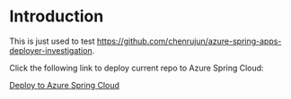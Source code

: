 # Introduction

This is just used to test https://github.com/chenrujun/azure-spring-apps-deployer-investigation.

Click the following link to deploy current repo to Azure Spring Cloud:

[Deploy to Azure Spring Cloud](http://localhost:8080/deployer?gitHubRepoUrl=https%3A%2F%2Fgithub.com%2Fchenrujun%2Fazure-spring-apps-deployer-target-application%2F&module=hello-world)